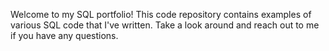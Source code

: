 Welcome to my SQL portfolio!  This code repository contains examples of various SQL code that I've written.  Take a look around and reach out to me if you have any questions.
